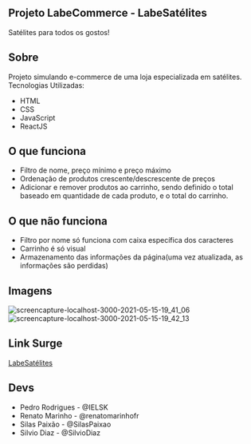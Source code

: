 ## Projeto LabeCommerce - LabeSatélites

Satélites para todos os gostos!



## Sobre

Projeto simulando e-commerce de uma loja especializada em satélites.
Tecnologias Utilizadas:
- HTML
- CSS
- JavaScript
- ReactJS

## O que funciona
- Filtro de nome, preço mínimo e preço máximo
- Ordenação de produtos crescente/descrescente de preços
- Adicionar e remover produtos ao carrinho, sendo definido o total baseado em quantidade de cada produto, e o total do carrinho.

## O que não funciona
- Filtro por nome só funciona com caixa específica dos caracteres
- Carrinho é só visual
- Armazenamento das informações da página(uma vez atualizada, as informações são perdidas)

## Imagens
![screencapture-localhost-3000-2021-05-15-19_41_06](https://user-images.githubusercontent.com/75874462/118380231-8bdb1c00-b5b6-11eb-8ca5-19118e0a4d0b.png)
![screencapture-localhost-3000-2021-05-15-19_42_13](https://user-images.githubusercontent.com/75874462/118380233-8d0c4900-b5b6-11eb-8399-de8e2fbd29bd.png)


## Link Surge
[LabeSatélites](http://labesatelites-grupo10.surge.sh/)

## Devs
- Pedro Rodrigues - @IELSK
- Renato Marinho - @renatomarinhofr
- Silas Paixão - @SilasPaixao
- Silvio Diaz - @SilvioDiaz
